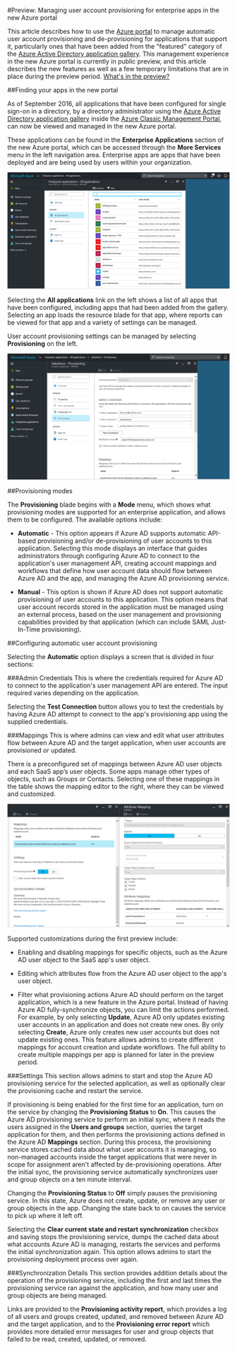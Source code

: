 <properties
    pageTitle="User provisioning management for enterprise apps in the Azure Active Directory preview | Azure"
    description="Learn how to manage user account provisioning for enterprise apps using the Azure Active Directory preview"
    services="active-directory"
    documentationCenter=""
    authors="asmalser"
    manager="stevenpo"
    editor=""/>

<tags
    ms.service="active-directory"
    ms.devlang="na"
    ms.topic="article"
    ms.tgt_pltfrm="na"
    ms.workload="identity"
    ms.date="09/12/2016"
    ms.author="asmalser"
    wacn.date=""/>

#Preview: Managing user account provisioning for enterprise apps in the new Azure portal

This article describes how to use the [Azure portal](https://portal.azure.cn) to manage automatic user account provisioning and de-provisioning for applications that support it, particularly ones that have been added from the "featured" category of the [Azure Active Directory application gallery](/documentation/articles/active-directory-appssoaccess-whatis/#get-started-with-the-azure-ad-application-gallery/). This management experience in the new Azure portal is currently in public preview, and this article describes the new features as well as a few temporary limitations that are in place during the preview period. [What's in the preview?](/documentation/articles/active-directory-preview-explainer/)

##Finding your apps in the new portal

As of September 2016, all applications that have been configured for single sign-on in a directory, by a directory administrator using the [Azure Active Directory application gallery](/documentation/articles/active-directory-appssoaccess-whatis/#get-started-with-the-azure-ad-application-gallery/) inside the [Azure Classic Management Portal](https://manage.windowsazure.cn), can now be viewed and managed in the new Azure portal.

These applications can be found in the **Enterprise Applications** section of the new Azure portal, which can be accessed through the **More Services** menu in the left navigation area. Enterprise apps are apps that have been deployed and are being used by users within your organization.

![Enterprise Applications blade][0]

Selecting the **All applications** link on the left shows a list of all apps that have been configured, including apps that had been added from the gallery. Selecting an app loads the resource blade for that app, where reports can be viewed for that app and a variety of settings can be managed.

User account provisioning settings can be managed by selecting **Provisioning** on the left.

![Application resource blade][1]


##Provisioning modes

The **Provisioning** blade begins with a **Mode** menu, which shows what provisioning modes are supported for an enterprise application, and allows them to be configured. The available options include:

* **Automatic** - This option appears if Azure AD supports automatic API-based provisioning and/or de-provisioning of user accounts to this application. Selecting this mode displays an interface that guides administrators through configuring Azure AD to connect to the application's user management API, creating account mappings and workflows that define how user account data should flow between Azure AD and the app, and managing the Azure AD provisioning service.

* **Manual** - This option is shown if Azure AD does not support automatic provisioning of user accounts to this application. This option means that user account records stored in the application must be managed using an external process, based on the user management and provisioning capabilities provided by that application (which can include SAML Just-In-Time provisioning).


##Configuring automatic user account provisioning

Selecting the **Automatic** option displays a screen that is divided in four sections:

###Admin Credentials
This is where the credentials required for Azure AD to connect to the application's user management API are entered. The input required varies depending on the application. 

Selecting the **Test Connection** button allows you to test the credentials by having Azure AD attempt to connect to the app's provisioning app using the supplied credentials.

###Mappings
This is where admins can view and edit what user attributes flow between Azure AD and the target application, when user accounts are provisioned or updated.

There is a preconfigured set of mappings between Azure AD user objects and each SaaS app’s user objects. Some apps manage other types of objects, such as Groups or Contacts. Selecting one of these mappings in the table shows the mapping editor to the right, where they can be viewed and customized.

![Application resource blade][2]

Supported customizations during the first preview include:

* Enabling and disabling mappings for specific objects, such as the Azure AD user object to the SaaS app's user object.

* Editing which attributes flow from the Azure AD user object to the app's user object. 

* Filter what provisioning actions Azure AD should perform on the target application, which is a new feature in the Azure portal. Instead of having Azure AD fully-synchronize objects, you can limit the actions performed. For example, by only selecting **Update**, Azure AD only updates existing user accounts in an application and does not create new ones. By only selecting **Create**, Azure only creates new user accounts but does not update existing ones. This feature allows admins to create different mappings for account creation and update workflows. The full ability to create multiple mappings per app is planned for later in the preview period.

###Settings
This section allows admins to start and stop the Azure AD provisioning service for the selected application, as well as optionally clear the provisioning cache and restart the service.

If provisioning is being enabled for the first time for an application, turn on the service by changing the **Provisioning Status** to **On**. This causes the Azure AD provisioning service to perform an initial sync, where it reads the users assigned in the **Users and groups** section, queries the target application for them, and then performs the provisioning actions defined in the Azure AD **Mappings** section. During this process, the provisioning service stores cached data about what user accounts it is managing, so non-managed accounts inside the target applications that were never in scope for assignment aren't affected by de-provisioning operations. After the initial sync, the provisioning service automatically synchronizes user and group objects on a ten minute interval.

Changing the **Provisioning Status** to **Off** simply pauses the provisioning service. In this state, Azure does not create, update, or remove any user or group objects in the app. Changing the state back to on causes the service to pick up where it left off.

Selecting the **Clear current state and restart synchronization** checkbox and saving stops the provisioning service, dumps the cached data about what accounts Azure AD is managing, restarts the services and performs the initial synchronization again. This option allows admins to start the provisioning deployment process over again.

###Synchronization Details
This section provides addition details about the operation of the provisioning service, including the first and last times the provisioning service ran against the application, and how many user and group objects are being managed.

Links are provided to the **Provisioning activity report**, which provides a log of all users and groups created, updated, and removed between Azure AD and the target application, and to the **Provisioning error report** which provides more detailed error messages for user and group objects that failed to be read, created, updated, or removed. 

[0]: ./media/active-directory-enterprise-apps-manage-provisioning/enterprise-apps-blade.PNG
[1]: ./media/active-directory-enterprise-apps-manage-provisioning/enterprise-apps-provisioning.PNG
[2]: ./media/active-directory-enterprise-apps-manage-provisioning/enterprise-apps-provisioning-mapping.PNG

